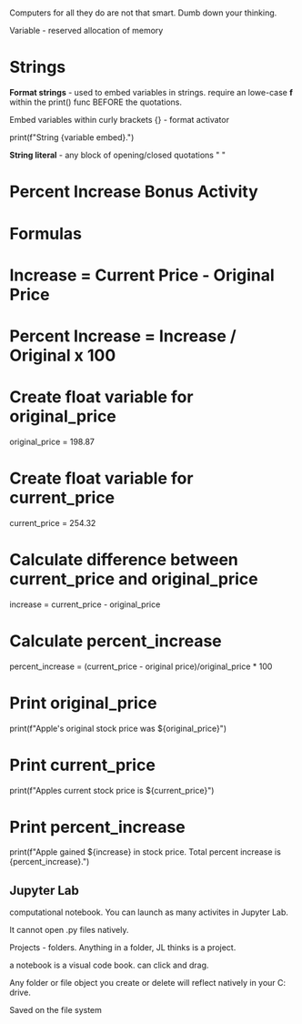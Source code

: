 # 

Computers for all they do are not that smart. Dumb down your thinking.

Variable - reserved allocation of memory 

# Strings

**Format strings** - used to embed variables in strings. require an lowe-case **f** within the print() func BEFORE the quotations.

Embed variables within curly brackets {} - format activator

print(f"String {variable embed}.")

**String literal**  - any block of opening/closed quotations " "  


# Percent Increase Bonus Activity

# Formulas
# Increase = Current Price - Original Price
# Percent Increase = Increase / Original x 100

# Create float variable for original_price

original_price = 198.87

# Create float variable for current_price

current_price = 254.32

# Calculate difference between current_price and original_price

increase = current_price - original_price

# Calculate percent_increase

percent_increase = (current_price - original price)/original_price * 100

# Print original_price
print(f"Apple's original stock price was ${original_price}")

# Print current_price
print(f"Apples current stock price is ${current_price}")

# Print percent_increase

print(f"Apple gained ${increase} in stock price. Total percent increase is {percent_increase}.")




## Jupyter Lab

computational notebook.
You can launch as many activites in Jupyter Lab.

It cannot open .py files natively. 

Projects - folders. Anything in a folder, JL thinks is a project. 

a notebook is a visual code book. can click and drag. 

Any folder or file object you create or delete will reflect natively in your C: drive. 

Saved on the file system